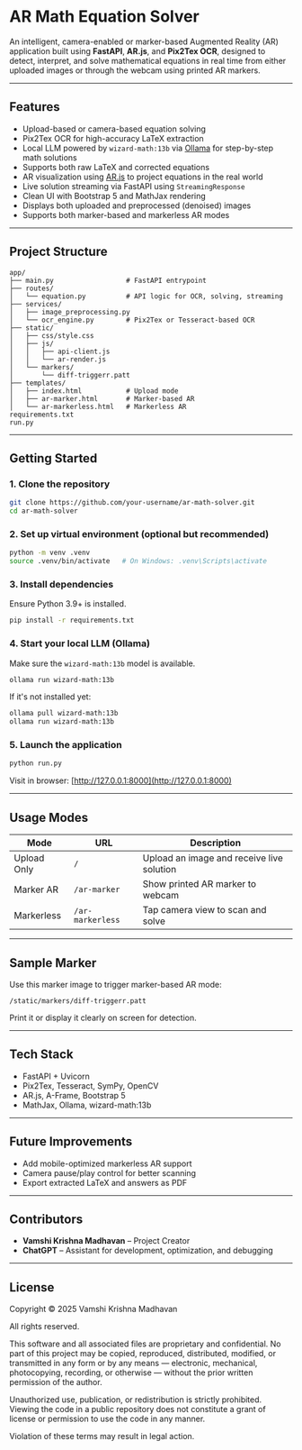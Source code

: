 # AR Math Equation Solver

An intelligent, camera-enabled or marker-based Augmented Reality (AR) application built using **FastAPI**, **AR.js**, and **Pix2Tex OCR**, designed to detect, interpret, and solve mathematical equations in real time from either uploaded images or through the webcam using printed AR markers.

---

## Features

- Upload-based or camera-based equation solving
- Pix2Tex OCR for high-accuracy LaTeX extraction
- Local LLM powered by `wizard-math:13b` via [Ollama](https://ollama.com/) for step-by-step math solutions
- Supports both raw LaTeX and corrected equations
- AR visualization using [AR.js](https://ar-js-org.github.io/AR.js-Docs/) to project equations in the real world
- Live solution streaming via FastAPI using `StreamingResponse`
- Clean UI with Bootstrap 5 and MathJax rendering
- Displays both uploaded and preprocessed (denoised) images
- Supports both marker-based and markerless AR modes

---

## Project Structure

```
app/
├── main.py                  # FastAPI entrypoint
├── routes/
│   └── equation.py          # API logic for OCR, solving, streaming
├── services/
│   ├── image_preprocessing.py
│   └── ocr_engine.py        # Pix2Tex or Tesseract-based OCR
├── static/
│   ├── css/style.css
│   ├── js/
│   │   ├── api-client.js
│   │   └── ar-render.js
│   └── markers/
│       └── diff-triggerr.patt
├── templates/
│   ├── index.html           # Upload mode
│   ├── ar-marker.html       # Marker-based AR
│   └── ar-markerless.html   # Markerless AR
requirements.txt
run.py
```

---

## Getting Started

### 1. Clone the repository

```bash
git clone https://github.com/your-username/ar-math-solver.git
cd ar-math-solver
```

### 2. Set up virtual environment (optional but recommended)

```bash
python -m venv .venv
source .venv/bin/activate   # On Windows: .venv\Scripts\activate
```

### 3. Install dependencies

Ensure Python 3.9+ is installed.

```bash
pip install -r requirements.txt
```

### 4. Start your local LLM (Ollama)

Make sure the `wizard-math:13b` model is available.

```bash
ollama run wizard-math:13b
```

If it's not installed yet:

```bash
ollama pull wizard-math:13b
ollama run wizard-math:13b
```

### 5. Launch the application

```bash
python run.py
```

Visit in browser: [http://127.0.0.1:8000](http://127.0.0.1:8000)

---

## Usage Modes

| Mode        | URL              | Description                               |
|-------------|------------------|-------------------------------------------|
| Upload Only | `/`              | Upload an image and receive live solution |
| Marker AR   | `/ar-marker`     | Show printed AR marker to webcam          |
| Markerless  | `/ar-markerless` | Tap camera view to scan and solve         |

---

## Sample Marker

Use this marker image to trigger marker-based AR mode:

```
/static/markers/diff-triggerr.patt
```

Print it or display it clearly on screen for detection.

---

## Tech Stack

- FastAPI + Uvicorn
- Pix2Tex, Tesseract, SymPy, OpenCV
- AR.js, A-Frame, Bootstrap 5
- MathJax, Ollama, wizard-math:13b

---

## Future Improvements

- Add mobile-optimized markerless AR support
- Camera pause/play control for better scanning
- Export extracted LaTeX and answers as PDF

---

## Contributors

- **Vamshi Krishna Madhavan** – Project Creator  
- **ChatGPT** – Assistant for development, optimization, and debugging

---

## License

Copyright © 2025 Vamshi Krishna Madhavan

All rights reserved.

This software and all associated files are proprietary and confidential. No part of this project may be copied, reproduced, distributed, modified, or transmitted in any form or by any means — electronic, mechanical, photocopying, recording, or otherwise — without the prior written permission of the author.

Unauthorized use, publication, or redistribution is strictly prohibited. Viewing the code in a public repository does not constitute a grant of license or permission to use the code in any manner.

Violation of these terms may result in legal action.